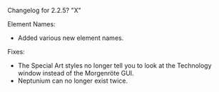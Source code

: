 Changelog for 2.2.5? "X"

Element Names:
- Added various new element names.

Fixes:
- The Special Art styles no longer tell you to look at the Technology window instead of the Morgenröte GUI.
- Neptunium can no longer exist twice.